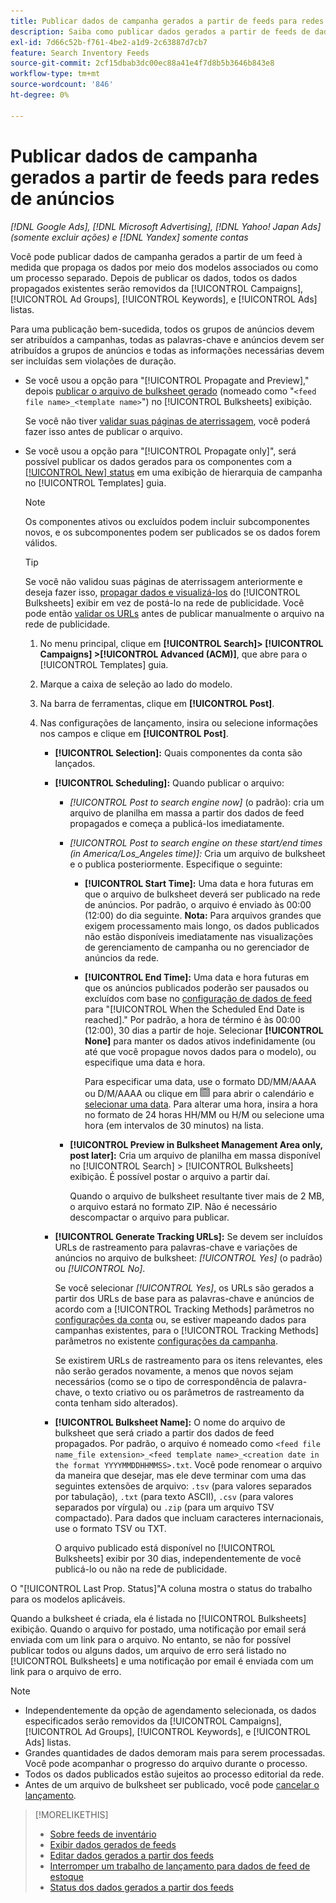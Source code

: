 ```yaml
---
title: Publicar dados de campanha gerados a partir de feeds para redes de anúncios
description: Saiba como publicar dados gerados a partir de feeds de dados de inventário em redes de anúncios.
exl-id: 7d66c52b-f761-4be2-a1d9-2c63887d7cb7
feature: Search Inventory Feeds
source-git-commit: 2cf15dbab3dc00ec88a41e4f7d8b5b3646b843e8
workflow-type: tm+mt
source-wordcount: '846'
ht-degree: 0%

---
```


# Publicar dados de campanha gerados a partir de feeds para redes de anúncios

*[!DNL Google Ads], [!DNL Microsoft Advertising], [!DNL Yahoo! Japan Ads] (somente excluir ações) e [!DNL Yandex] somente contas*

Você pode publicar dados de campanha gerados a partir de um feed à medida que propaga os dados por meio dos modelos associados ou como um processo separado. Depois de publicar os dados, todos os dados propagados existentes serão removidos da [!UICONTROL Campaigns], [!UICONTROL Ad Groups], [!UICONTROL Keywords], e [!UICONTROL Ads] listas.

Para uma publicação bem-sucedida, todos os grupos de anúncios devem ser atribuídos a campanhas, todas as palavras-chave e anúncios devem ser atribuídos a grupos de anúncios e todas as informações necessárias devem ser incluídas sem violações de duração.

* Se você usou a opção para &quot;[!UICONTROL Propagate and Preview],&quot; depois [publicar o arquivo de bulksheet gerado](/help/search-social-commerce/campaign-management/bulksheets/bulksheet-post.md) (nomeado como &quot;`<feed file name>_<template name>`&quot;) no [!UICONTROL Bulksheets] exibição.

  Se você não tiver [validar suas páginas de aterrissagem](/help/search-social-commerce/campaign-management/bulksheets/bulksheet-validate-landing-pages.md), você poderá fazer isso antes de publicar o arquivo.

* Se você usou a opção para &quot;[!UICONTROL Propagate only]&quot;, será possível publicar os dados gerados para os componentes com a [[!UICONTROL New] status](propagated-data-status.md) em uma exibição de hierarquia de campanha no [!UICONTROL Templates] guia.

  >[!NOTE]
  >
  >Os componentes ativos ou excluídos podem incluir subcomponentes novos, e os subcomponentes podem ser publicados se os dados forem válidos.

  >[!TIP]
  >
  >Se você não validou suas páginas de aterrissagem anteriormente e deseja fazer isso, [propagar dados e visualizá-los](feed-data-propagate.md) do [!UICONTROL Bulksheets] exibir em vez de postá-lo na rede de publicidade. Você pode então [validar os URLs](/help/search-social-commerce/campaign-management/bulksheets/bulksheet-validate-landing-pages.md) antes de publicar manualmente o arquivo na rede de publicidade.

   1. No menu principal, clique em **[!UICONTROL Search]> [!UICONTROL Campaigns] >[!UICONTROL Advanced (ACM)]**, que abre para o [!UICONTROL Templates] guia.

   1. Marque a caixa de seleção ao lado do modelo.

   1. Na barra de ferramentas, clique em **[!UICONTROL Post]**.

   1. Nas configurações de lançamento, insira ou selecione informações nos campos e clique em **[!UICONTROL Post]**.

      * **[!UICONTROL Selection]:** Quais componentes da conta são lançados.

      * **[!UICONTROL Scheduling]:** Quando publicar o arquivo:

         * *[!UICONTROL Post to search engine now]* (o padrão): cria um arquivo de planilha em massa a partir dos dados de feed propagados e começa a publicá-los imediatamente.

         * *[!UICONTROL Post to search engine on these start/end times (in America/Los_Angeles time)]:* Cria um arquivo de bulksheet e o publica posteriormente. Especifique o seguinte:

            * **[!UICONTROL Start Time]:** Uma data e hora futuras em que o arquivo de bulksheet deverá ser publicado na rede de anúncios. Por padrão, o arquivo é enviado às 00:00 (12:00) do dia seguinte. **Nota:** Para arquivos grandes que exigem processamento mais longo, os dados publicados não estão disponíveis imediatamente nas visualizações de gerenciamento de campanha ou no gerenciador de anúncios da rede.

            * **[!UICONTROL End Time]:** Uma data e hora futuras em que os anúncios publicados poderão ser pausados ou excluídos com base no [configuração de dados de feed](feed-settings-manage.md#feed-data-settings) para &quot;[!UICONTROL When the Scheduled End Date is reached].&quot; Por padrão, a hora de término é às 00:00 (12:00), 30 dias a partir de hoje. Selecionar **[!UICONTROL None]** para manter os dados ativos indefinidamente (ou até que você propague novos dados para o modelo), ou especifique uma data e hora.

              Para especificar uma data, use o formato DD/MM/AAAA ou D/M/AAAA ou clique em ![Calendário](/help/search-social-commerce/assets/calendar.png "Calendário") para abrir o calendário e [selecionar uma data](/help/search-social-commerce/common-tasks/navigation-editing-selection/calendar.md). Para alterar uma hora, insira a hora no formato de 24 horas HH/MM ou H/M ou selecione uma hora (em intervalos de 30 minutos) na lista.

         * **[!UICONTROL Preview in Bulksheet Management Area only, post later]:** Cria um arquivo de planilha em massa disponível no [!UICONTROL Search] > [!UICONTROL Bulksheets] exibição. É possível postar o arquivo a partir daí.

           Quando o arquivo de bulksheet resultante tiver mais de 2 MB, o arquivo estará no formato ZIP. Não é necessário descompactar o arquivo para publicar.

      * **[!UICONTROL Generate Tracking URLs]:** Se devem ser incluídos URLs de rastreamento para palavras-chave e variações de anúncios no arquivo de bulksheet: *[!UICONTROL Yes]* (o padrão) ou *[!UICONTROL No]*.

        Se você selecionar *[!UICONTROL Yes]*, os URLs são gerados a partir dos URLs de base para as palavras-chave e anúncios de acordo com a [!UICONTROL Tracking Methods] parâmetros no [configurações da conta](/help/search-social-commerce/campaign-management/accounts/ad-network-account-manage.md) ou, se estiver mapeando dados para campanhas existentes, para o [!UICONTROL Tracking Methods] parâmetros no existente [configurações da campanha](/help/search-social-commerce/campaign-management/campaigns/campaign-manage.md).

        Se existirem URLs de rastreamento para os itens relevantes, eles não serão gerados novamente, a menos que novos sejam necessários (como se o tipo de correspondência de palavra-chave, o texto criativo ou os parâmetros de rastreamento da conta tenham sido alterados).

      * **[!UICONTROL Bulksheet Name]:** O nome do arquivo de bulksheet que será criado a partir dos dados de feed propagados. Por padrão, o arquivo é nomeado como `<feed file name_file extension>_<feed template name>_<creation date in the format YYYYMMDDHHMMSS>.txt`. Você pode renomear o arquivo da maneira que desejar, mas ele deve terminar com uma das seguintes extensões de arquivo: `.tsv` (para valores separados por tabulação), `.txt` (para texto ASCII), `.csv` (para valores separados por vírgula) ou `.zip` (para um arquivo TSV compactado). Para dados que incluam caracteres internacionais, use o formato TSV ou TXT.

        O arquivo publicado está disponível no [!UICONTROL Bulksheets] exibir por 30 dias, independentemente de você publicá-lo ou não na rede de publicidade.

O &quot;[!UICONTROL Last Prop. Status]&quot;A coluna mostra o status do trabalho para os modelos aplicáveis.

Quando a bulksheet é criada, ela é listada no [!UICONTROL Bulksheets] exibição. Quando o arquivo for postado, uma notificação por email será enviada com um link para o arquivo. No entanto, se não for possível publicar todos ou alguns dados, um arquivo de erro será listado no [!UICONTROL Bulksheets] e uma notificação por email é enviada com um link para o arquivo de erro.

>[!NOTE]
>
>* Independentemente da opção de agendamento selecionada, os dados especificados serão removidos da [!UICONTROL Campaigns], [!UICONTROL Ad Groups], [!UICONTROL Keywords], e [!UICONTROL Ads] listas.
>* Grandes quantidades de dados demoram mais para serem processadas. Você pode acompanhar o progresso do arquivo durante o processo.
>* Todos os dados publicados estão sujeitos ao processo editorial da rede.
>* Antes de um arquivo de bulksheet ser publicado, você pode [cancelar o lançamento](/help/search-social-commerce/campaign-management/bulksheets/bulksheet-stop-job.md).

>[!MORELIKETHIS]
>
>* [Sobre feeds de inventário](inventory-feeds-about.md)
>* [Exibir dados gerados de feeds](propagated-data-view.md)
>* [Editar dados gerados a partir dos feeds](propagated-data-edit.md)
>* [Interromper um trabalho de lançamento para dados de feed de estoque](stop-job.md)
>* [Status dos dados gerados a partir dos feeds](propagated-data-status.md)
